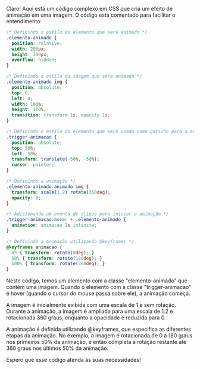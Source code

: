 Claro! Aqui está um código complexo em CSS que cria um efeito de animação em uma imagem. O código está comentado para facilitar o entendimento:

```css
/* Definindo o estilo do elemento que será animado */
.elemento-animado {
  position: relative;
  width: 200px;
  height: 200px;
  overflow: hidden;
}

/* Definindo o estilo da imagem que será animada */
.elemento-animado img {
  position: absolute;
  top: 0;
  left: 0;
  width: 100%;
  height: 100%;
  transition: transform 1s, opacity 1s;
}

/* Definindo o estilo do elemento que será usado como gatilho para a animação */
.trigger-animacao {
  position: absolute;
  top: 50%;
  left: 50%;
  transform: translate(-50%, -50%);
  cursor: pointer;
}

/* Definindo a animação */
.elemento-animado.animado img {
  transform: scale(1.2) rotate(360deg);
  opacity: 0;
}

/* Adicionando um evento de clique para iniciar a animação */
.trigger-animacao:hover + .elemento-animado {
  animation: animacao 2s infinite;
}

/* Definindo a animação utilizando @keyframes */
@keyframes animacao {
  0% { transform: rotate(0deg); }
  50% { transform: rotate(180deg); }
  100% { transform: rotate(360deg); }
}
```

Neste código, temos um elemento com a classe "elemento-animado" que contém uma imagem. Quando o elemento com a classe "trigger-animacao" é hover (quando o cursor do mouse passa sobre ele), a animação começa.

A imagem é inicialmente exibida com uma escala de 1 e sem rotação. Durante a animação, a imagem é ampliada para uma escala de 1.2 e rotacionada 360 graus, enquanto a opacidade é reduzida para 0.

A animação é definida utilizando @keyframes, que especifica as diferentes etapas da animação. No exemplo, a imagem é rotacionada de 0 a 180 graus nos primeiros 50% da animação, e então completa a rotação restante até 360 graus nos últimos 50% da animação.

Espero que esse código atenda às suas necessidades!